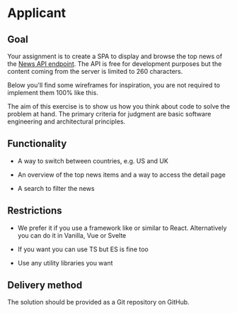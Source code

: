 # Applicant

## Goal

Your assignment is to create a SPA to display and browse the top news of the [News API endpoint](https://newsapi.org/docs/endpoints/top-headlines). The API is free for development purposes but the content coming from the server is limited to 260 characters.

Below you'll find some wireframes for inspiration, you are not required to implement them 100% like this.

The aim of this exercise is to show us how you think about code to solve the problem at hand. The primary criteria for judgment are basic software engineering and architectural principles.

## Functionality

- A way to switch between countries, e.g. US and UK

- An overview of the top news items and a way to access the detail page

- A search to filter the news

## Restrictions

- We prefer it if you use a framework like or similar to React. Alternatively you can do it in Vanilla, Vue or Svelte

- If you want you can use TS but ES is fine too

- Use any utility libraries you want

## Delivery method

The solution should be provided as a Git repository on GitHub.
